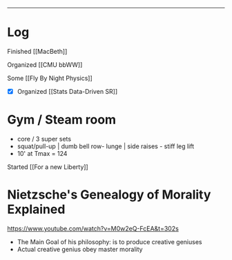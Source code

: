 

---

# Log

Finished [[MacBeth]]

Organized [[CMU bbWW]]

Some [[Fly By Night Physics]]

- [x] Organized [[Stats Data-Driven SR]]

# Gym / Steam room
- core / 3 super sets 
- squat/pull-up | dumb bell row- lunge | side raises - stiff leg lift
- 10' at Tmax = 124 

Started [[For a new Liberty]]

# Nietzsche's Genealogy of Morality Explained
https://www.youtube.com/watch?v=M0w2eQ-FcEA&t=302s
- The Main Goal of his philosophy: is to produce creative geniuses 
- Actual creative genius obey master morality